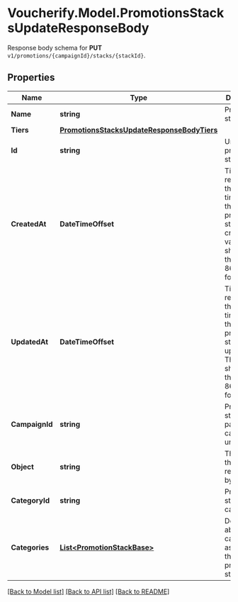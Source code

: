 # Voucherify.Model.PromotionsStacksUpdateResponseBody
Response body schema for **PUT** `v1/promotions/{campaignId}/stacks/{stackId}`.

## Properties

Name | Type | Description | Notes
------------ | ------------- | ------------- | -------------
**Name** | **string** | Promotion stack name. | [optional] 
**Tiers** | [**PromotionsStacksUpdateResponseBodyTiers**](PromotionsStacksUpdateResponseBodyTiers.md) |  | [optional] 
**Id** | **string** | Unique promotion stack ID. | [optional] 
**CreatedAt** | **DateTimeOffset** | Timestamp representing the date and time when the promotion stack was created. The value is shown in the ISO 8601 format. | [optional] 
**UpdatedAt** | **DateTimeOffset** | Timestamp representing the date and time when the promotion stack was updated. The value is shown in the ISO 8601 format. | [optional] 
**CampaignId** | **string** | Promotion stack&#39;s parent campaign&#39;s unique ID. | [optional] 
**Object** | **string** | The type of the object represented by JSON.  | [optional] [default to ObjectEnum.PromotionStack]
**CategoryId** | **string** | Promotion stack category ID. | [optional] 
**Categories** | [**List&lt;PromotionStackBase&gt;**](PromotionStackBase.md) | Details about the category assigned to the promotion stack. | [optional] 

[[Back to Model list]](../../README.md#documentation-for-models) [[Back to API list]](../../README.md#documentation-for-api-endpoints) [[Back to README]](../../README.md)

